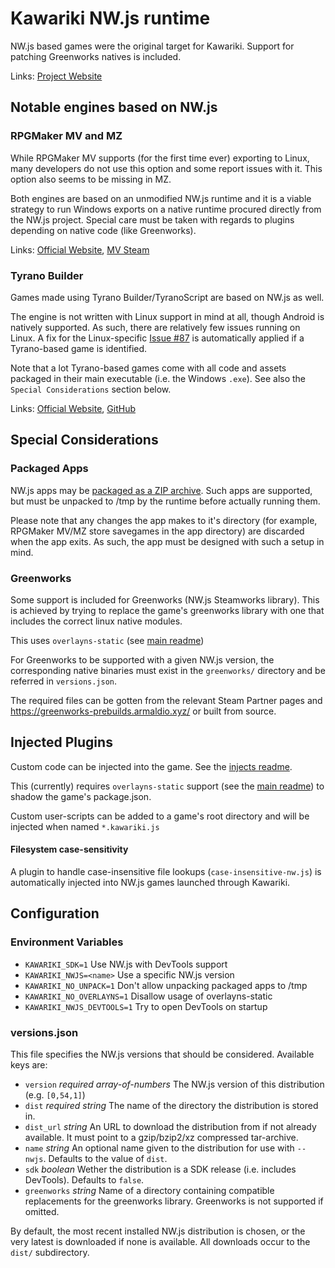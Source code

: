 Kawariki NW.js runtime
======================

NW.js based games were the original target for Kawariki.
Support for patching Greenworks natives is included.

Links: [Project Website][nwjs]


Notable engines based on NW.js
------------------------------

### RPGMaker MV and MZ

While RPGMaker MV supports (for the first time ever) exporting
to Linux, many developers do not use this option and some report
issues with it. This option also seems to be missing in MZ.

Both engines are based on an unmodified NW.js runtime and
it is a viable strategy to run Windows exports on
a native runtime procured directly from the NW.js project.
Special care must be taken with regards to plugins depending
on native code (like Greenworks).

Links: [Official Website][rpgmakerweb], [MV Steam][steam-rmmv]

### Tyrano Builder

Games made using Tyrano Builder/TyranoScript are based on NW.js as well.

The engine is not written with Linux support in mind at all, though
Android is natively supported. As such, there are relatively few
issues running on Linux.
A fix for the Linux-specific [Issue #87][tyrano-issue87] is automatically
applied if a Tyrano-based game is identified.

Note that a lot Tyrano-based games come with all code and assets
packaged in their main executable (i.e. the Windows `.exe`).
See also the `Special Considerations` section below.

Links: [Official Website][tyrano], [GitHub][tyrano-github]


Special Considerations
----------------------

### Packaged Apps

NW.js apps may be [packaged as a ZIP archive][nwjs-packaing].
Such apps are supported, but must be unpacked to /tmp
by the runtime before actually running them.

Please note that any changes the app makes to it's directory
(for example, RPGMaker MV/MZ store savegames in the app directory)
are discarded when the app exits. As such, the app must be designed
with such a setup in mind.

### Greenworks

Some support is included for Greenworks (NW.js Steamworks library).
This is achieved by trying to replace the game's greenworks library
with one that includes the correct linux native modules.

This uses `overlayns-static` (see [main readme][readme])

For Greenworks to be supported with a given NW.js version,
the corresponding native binaries must exist in
the `greenworks/` directory and be referred in `versions.json`.

The required files can be gotten from the relevant Steam Partner pages
and https://greenworks-prebuilds.armaldio.xyz/ or built from source.


Injected Plugins
----------------

Custom code can be injected into the game.
See the [injects readme][injects].

This (currently) requires `overlayns-static` support
(see the [main readme][readme]) to shadow the game's package.json.

Custom user-scripts can be added to a game's root directory and will
be injected when named `*.kawariki.js`

#### Filesystem case-sensitivity

A plugin to handle case-insensitive file lookups (`case-insensitive-nw.js`)
is automatically injected into NW.js games launched through Kawariki.


Configuration
-------------

### Environment Variables
- `KAWARIKI_SDK=1` Use NW.js with DevTools support
- `KAWARIKI_NWJS=<name>` Use a specific NW.js version
- `KAWARIKI_NO_UNPACK=1` Don't allow unpacking packaged apps to /tmp
- `KAWARIKI_NO_OVERLAYNS=1` Disallow usage of overlayns-static
- `KAWARIKI_NWJS_DEVTOOLS=1` Try to open DevTools on startup

### versions.json

This file specifies the NW.js versions that should be considered.
Available keys are:
- `version` *required array-of-numbers* The NW.js version of this distribution (e.g. `[0,54,1]`)
- `dist` *required string* The name of the directory the distribution is stored in.
- `dist_url` *string* An URL to download the distribution from if not already available. It must point to a gzip/bzip2/xz compressed tar-archive.
- `name` *string* An optional name given to the distribution for use with `--nwjs`. Defaults to the value of `dist`.
- `sdk` *boolean* Wether the distribution is a SDK release (i.e. includes DevTools). Defaults to `false`.
- `greenworks` *string* Name of a directory containing compatible replacements for the greenworks library. Greenworks is not supported if omitted.

By default, the most recent installed NW.js distribution is chosen,
or the very latest is downloaded if none is available.
All downloads occur to the `dist/` subdirectory.


<!-- References -->
[readme]: ../README.md
[injects]: injects/README.md

[nwjs]: https://nwjs.io/
[nwjs-packaing]: https://docs.nwjs.io/en/latest/For%20Users/Package%20and%20Distribute/#package-option-2-zip-file

[rpgmakerweb]: https://www.rpgmakerweb.com/
[steam-rmmv]: https://store.steampowered.com/app/363890/RPG_Maker_MV/

[tyrano]: https://tyrano.jp/
[tyrano-github]: https://github.com/ShikemokuMK/tyranoscript
[tyrano-issue87]: https://github.com/ShikemokuMK/tyranoscript/issues/87
